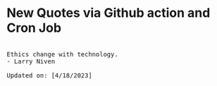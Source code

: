 # New Quotes via Github action and Cron Job

<pre>
<!-- #quote -->
Ethics change with technology.
- Larry Niven

Updated on: [4/18/2023]
<!-- #quoteEnd -->
</pre>
